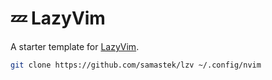 # 💤 LazyVim

A starter template for [LazyVim](https://github.com/LazyVim/LazyVim).




```bash
git clone https://github.com/samastek/lzv ~/.config/nvim
```
